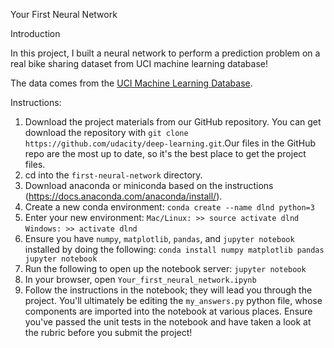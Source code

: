 Your First Neural Network

Introduction

In this project, I built a neural network to perform a prediction problem on a real bike sharing dataset from UCI machine learning database!

The data comes from the [UCI Machine Learning Database](https://archive.ics.uci.edu/ml/datasets/Bike+Sharing+Dataset).

Instructions:

1. Download the project materials from our GitHub repository. You can get download the repository with 
```git clone https://github.com/udacity/deep-learning.git```.Our files in the GitHub repo are the most up to date, 
so it's the best place to get the project files.
2. cd into the ```first-neural-network``` directory.
3. Download anaconda or miniconda based on the instructions (https://docs.anaconda.com/anaconda/install/).
4. Create a new conda environment:
```conda create --name dlnd python=3```
5. Enter your new environment:
   ```Mac/Linux: >> source activate dlnd```
   ```Windows: >> activate dlnd```
6. Ensure you have ```numpy```, ```matplotlib```, ```pandas```, and ```jupyter notebook``` installed by doing the following:
   ```conda install numpy matplotlib pandas jupyter notebook```
7. Run the following to open up the notebook server:
   ```jupyter notebook```
8. In your browser, open ```Your_first_neural_network.ipynb```
9. Follow the instructions in the notebook; they will lead you through the project. You'll ultimately be editing the ```my_answers.py``` python file, whose components are imported into the notebook at various places.
Ensure you've passed the unit tests in the notebook and have taken a look at the rubric before you submit the project!
